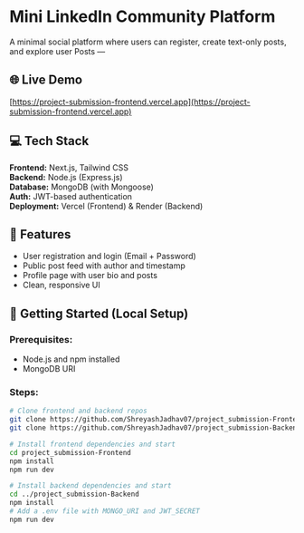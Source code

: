 # Mini LinkedIn Community Platform

A minimal social platform where users can register, create text-only posts, and explore user Posts —

## 🌐 Live Demo  
[https://project-submission-frontend.vercel.app](https://project-submission-frontend.vercel.app)

## 💻 Tech Stack

**Frontend:** Next.js, Tailwind CSS  
**Backend:** Node.js (Express.js)  
**Database:** MongoDB (with Mongoose)  
**Auth:** JWT-based authentication  
**Deployment:** Vercel (Frontend) & Render (Backend)

## 🔑 Features

- User registration and login (Email + Password)
- Public post feed with author and timestamp
- Profile page with user bio and posts
- Clean, responsive UI

## 🚀 Getting Started (Local Setup)

### Prerequisites:
- Node.js and npm installed
- MongoDB URI

### Steps:

```bash
# Clone frontend and backend repos
git clone https://github.com/ShreyashJadhav07/project_submission-Frontend
git clone https://github.com/ShreyashJadhav07/project_submission-Backend

# Install frontend dependencies and start
cd project_submission-Frontend
npm install
npm run dev

# Install backend dependencies and start
cd ../project_submission-Backend
npm install
# Add a .env file with MONGO_URI and JWT_SECRET
npm run dev


